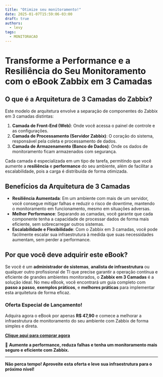 ```yaml
---
title: "Otimize seu monitoramento!"
date: 2025-01-07T15:59:06-03:00
draft: true
authors:
  - levy
tags:
  - MONITORACAO 
---
```

# Transforme a Performance e a Resiliência do Seu Monitoramento com o eBook Zabbix em 3 Camadas

## O que é a Arquitetura de 3 Camadas do Zabbix?

Este modelo de arquitetura envolve a separação de componentes do Zabbix em 3 camadas distintas:

1. **Camada de Front-End (Web)**: Onde você acessa o painel de controle e as configurações.
2. **Camada de Processamento (Servidor Zabbix)**: O coração do sistema, responsável pela coleta e processamento de dados.
3. **Camada de Armazenamento (Banco de Dados)**: Onde os dados de monitoramento ficam armazenados com segurança.

Cada camada é especializada em um tipo de tarefa, permitindo que você aumente a **resiliência** e **performance** do seu ambiente, além de facilitar a escalabilidade, pois a carga é distribuída de forma otimizada.

## Benefícios da Arquitetura de 3 Camadas

- **Resiliência Aumentada**: Em um ambiente com mais de um servidor, você consegue mitigar falhas e reduzir o risco de downtime, mantendo o monitoramento em funcionamento, mesmo em situações adversas.
- **Melhor Performance**: Separando as camadas, você garante que cada componente tenha a capacidade de processar dados de forma mais eficiente, sem sobrecarregar outros sistemas.
- **Escalabilidade e Flexibilidade**: Com o Zabbix em 3 camadas, você pode facilmente escalar sua infraestrutura à medida que suas necessidades aumentam, sem perder a performance.

## Por que você deve adquirir este eBook?

Se você é um **administrador de sistemas**, **analista de infraestrutura** ou qualquer outro profissional de TI que precise garantir a operação contínua e eficiente de grandes ambientes monitorados, o **Zabbix em 3 Camadas** é a solução ideal. No meu eBook, você encontrará um guia completo com **passo a passo**, **exemplos práticos**, e **melhores práticas** para implementar esta arquitetura de forma eficaz.

### Oferta Especial de Lançamento!
Adquira agora o eBook por apenas **R$ 47,90** e comece a melhorar a infraestrutura de monitoramento do seu ambiente com Zabbix de forma simples e direta.

[**Clique aqui para comprar agora**](http://www.rotageek.com.br)

🚀 **Aumente a performance, reduza falhas e tenha um monitoramento mais seguro e eficiente com Zabbix.**

---

**Não perca tempo! Aproveite esta oferta e leve sua infraestrutura para o próximo nível!**

